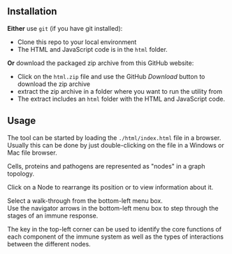 ## Installation ##

**Either** use `git` (if you have git installed):  
- Clone this repo to your local environment  
- The HTML and JavaScript code is in the `html` folder.   

**Or** download the packaged zip archive from this GitHub website:  
- Click on the `html.zip` file and use the GitHub *Download* button to download the zip archive  
- extract the zip archive in a folder where you want to run the utility from
- The extract includes an `html` folder with the HTML and JavaScript code.


## Usage ##

The tool can be started by loading the
`./html/index.html`
file in a browser.  Usually this can be done by just double-clicking on the file in a Windows or Mac file browser.

Cells, proteins and pathogens are represented as "nodes" in a graph topology. 

Click on a Node to rearrange its position or to view information about it.

Select a walk-through from the bottom-left menu box.  
Use the navigator arrows in the bottom-left menu box to step through the stages of an immune response.

The key in the top-left corner can be used to identify the core functions of each component of the immune system as 
well as the types of interactions between the different nodes.
